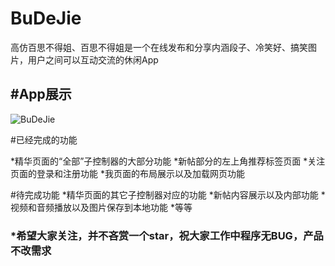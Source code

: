# BuDeJie
高仿百思不得姐、百思不得姐是一个在线发布和分享内涵段子、冷笑好、搞笑图片，用户之间可以互动交流的休闲App


#App展示
---

![BuDeJie]()


#已经完成的功能

*精华页面的“全部”子控制器的大部分功能
*新帖部分的左上角推荐标签页面
*关注页面的登录和注册功能
*我页面的布局展示以及加载网页功能

#待完成功能
*精华页面的其它子控制器对应的功能
*新帖内容展示以及内部功能
*视频和音频播放以及图片保存到本地功能
*等等


### *希望大家关注，并不吝赏一个star，祝大家工作中程序无BUG，产品不改需求
